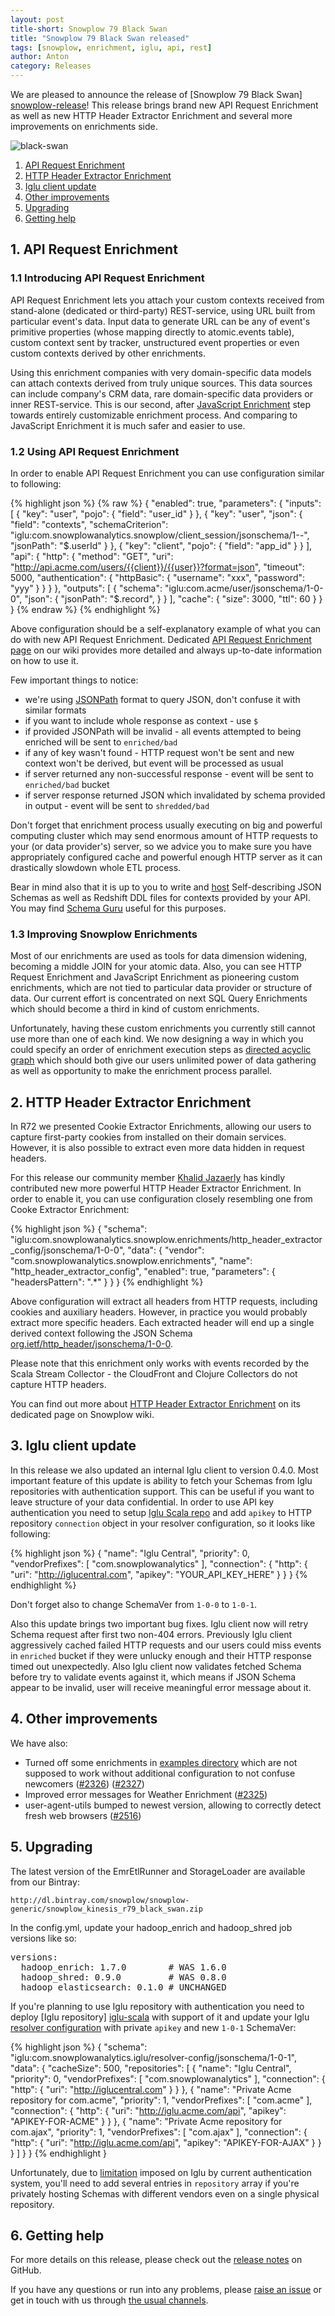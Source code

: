 ```yaml
---
layout: post
title-short: Snowplow 79 Black Swan
title: "Snowplow 79 Black Swan released"
tags: [snowplow, enrichment, iglu, api, rest]
author: Anton
category: Releases
---
```



We are pleased to announce the release of [Snowplow 79 Black Swan] [snowplow-release]! This release brings brand new API Request Enrichment as well as new HTTP Header Extractor Enrichment and several more improvements on enrichments side.

![black-swan][black-swan]

1. [API Request Enrichment](/blog/2016/04/xx/snowplow-r79-black-swan-released#requestEnrichment)
2. [HTTP Header Extractor Enrichment](/blog/2016/04/xx/snowplow-r79-black-swan-released#headerEnrichment)
3. [Iglu client update](/blog/2016/04/xx/snowplow-r79-black-swan-released#igluClient)
4. [Other improvements](/blog/2016/04/xx/snowplow-r79-black-swan-released#other)
5. [Upgrading](/blog/2016/04/xx/snowplow-r79-black-swan-released#upgrading)
6. [Getting help](/blog/2016/04/xx/snowplow-r79-black-swan-released#help)

<!--more-->

<h2 id="requestEnrichment">1. API Request Enrichment</h2>

<h3> 1.1 Introducing API Request Enrichment</h3>

API Request Enrichment lets you attach your custom contexts received from stand-alone (dedicated or third-party) REST-service, using URL built from particular event's data.
Input data to generate URL can be any of event's primitive properties (whose mapping directly to atomic.events table), custom context sent by tracker, unstructured event properties or even custom contexts derived by other enrichments.

Using this enrichment companies with very domain-specific data models can attach contexts derived from truly unique sources.
This data sources can include company's CRM data, rare domain-specific data providers or inner REST-service.
This is our second, after [JavaScript Enrichment][js-enrichment] step towards entirely customizable enrichment process.
And comparing to JavaScript Enrichment it is much safer and easier to use.

<h3> 1.2 Using API Request Enrichment</h3>

In order to enable API Request Enrichment you can use configuration similar to following:

{% highlight json %}
{% raw %}
{
  "enabled": true,
  "parameters": {
    "inputs": [
      {
        "key": "user",
        "pojo": {
          "field": "user_id"
        }
      },
      {
        "key": "user",
        "json": {
          "field": "contexts",
          "schemaCriterion": "iglu:com.snowplowanalytics.snowplow/client_session/jsonschema/1-*-*",
          "jsonPath": "$.userId"
        }
      },
      {
        "key": "client",
        "pojo": {
          "field": "app_id"
        }
      }
    ],
    "api": {
      "http": {
        "method": "GET",
        "uri": "http://api.acme.com/users/{{client}}/{{user}}?format=json",
        "timeout": 5000,
        "authentication": {
          "httpBasic": {
            "username": "xxx",
            "password": "yyy"
          }
        }
      }
    },
    "outputs": [ {
      "schema": "iglu:com.acme/user/jsonschema/1-0-0",
      "json": {
        "jsonPath": "$.record",
      }
    } ],
    "cache": {
      "size": 3000,
      "ttl": 60
    }
  }
}
{% endraw %}
{% endhighlight %}

Above configuration should be a self-explanatory example of what you can do with new API Request Enrichment.
Dedicated [API Request Enrichment page][api-enrichment] on our wiki provides more detailed and always up-to-date information on how to use it.

Few important things to notice:

* we're using [JSONPath][jsonpath] format to query JSON, don't confuse it with similar formats
* if you want to include whole response as context - use `$`
* if provided JSONPath will be invalid - all events attempted to being enriched will be sent to `enriched/bad`
* if any of key wasn't found - HTTP request won't be sent and new context won't be derived, but event will be processed as usual
* if server returned any non-successful response - event will be sent to `enriched/bad` bucket
* if server response returned JSON which invalidated by schema provided in output - event will be sent to `shredded/bad`

Don't forget that enrichment process usually executing on big and powerful computing cluster which may send enormous amount of HTTP requests to your (or data provider's) server, so we advice you to make sure you have appropriately configured cache and powerful enough HTTP server as it can drastically slowdown whole ETL process.

Bear in mind also that it is up to you to write and [host][iglu-setup] Self-describing JSON Schemas as well as Redshift DDL files for contexts provided by your API.
You may find [Schema Guru][schema-guru] useful for this purposes.

<h3> 1.3 Improving Snowplow Enrichments </h3>

Most of our enrichments are used as tools for data dimension widening, becoming a middle JOIN for your atomic data.
Also, you can see HTTP Request Enrichment and JavaScript Enrichment as pioneering custom enrichments, which are not tied to particular data provider or structure of data.
Our current effort is concentrated on next SQL Query Enrichments which should become a third in kind of custom enrichments.

Unfortunately, having these custom enrichments you currently still cannot use more than one of each kind.
We now designing a way in which you could specify an order of enrichment execution steps as [directed acyclic graph][DAG] which should both give our users unlimited power of data gathering as well as opportunity to make the enrichment process parallel.

<h2 id="headerEnrichment">2. HTTP Header Extractor Enrichment</h2>

In R72 we presented Cookie Extractor Enrichments, allowing our users to capture first-party cookies from installed on their domain services.
However, it is also possible to extract even more data hidden in request headers.

For this release our community member [Khalid Jazaerly][khalid] has kindly contributed new more powerful HTTP Header Extractor Enrichment.
In order to enable it, you can use configuration closely resembling one from Cooke Extractor Enrichment:

{% highlight json %}
{
	"schema": "iglu:com.snowplowanalytics.snowplow.enrichments/http_header_extractor_config/jsonschema/1-0-0",
	"data": {
		"vendor": "com.snowplowanalytics.snowplow.enrichments",
		"name": "http_header_extractor_config",
		"enabled": true,
		"parameters": {
			"headersPattern": ".*"
		}
	}
}
{% endhighlight %}


Above configuration will extract all headers from HTTP requests, including cookies and auxiliary headers.
However, in practice you would probably extract more specific headers.
Each extracted header will end up a single derived context following the JSON Schema [org.ietf/http_header/jsonschema/1-0-0][header-schema].

Please note that this enrichment only works with events recorded by the Scala Stream Collector - the CloudFront and Clojure Collectors do not capture HTTP headers.

You can find out more about [HTTP Header Extractor Enrichment][hhe-enrichment] on its dedicated page on Snowplow wiki.

<h2 id="igluClient">3. Iglu client update</h2>

In this release we also updated an internal Iglu client to version 0.4.0.
Most important feature of this update is ability to fetch your Schemas from Iglu repositories with authentication support. This can be useful if you want to leave structure of your data confidential.
In order to use API key authentication you need to setup [Iglu Scala repo][iglu-scala] and add `apikey` to HTTP repository `connection` object in your resolver configuration, so it looks like following:

{% highlight json %}
{
	"name": "Iglu Central",
	"priority": 0,
	"vendorPrefixes": [ "com.snowplowanalytics" ],
	"connection": {
		"http": {
			"uri": "http://iglucentral.com",
			"apikey": "YOUR_API_KEY_HERE"
		}
	}
}
{% endhighlight %}

Don't forget also to change SchemaVer from `1-0-0` to `1-0-1`.

Also this update brings two important bug fixes.
Iglu client now will retry Schema request after first two non-404 errors.
Previously Iglu client aggressively cached failed HTTP requests and our users could miss events in `enriched` bucket if they were unlucky enough and their HTTP response timed out unexpectedly.
Also Iglu client now validates fetched Schema before try to validate events against it, which means if JSON Schema appear to be invalid, user will receive meaningful error message about it.

<h2 id="other">4. Other improvements</h2>

We have also:

* Turned off some enrichments in [examples directory][enrichment-configs] which are not supposed to work without additional configuration to not confuse newcomers ([#2326][issue-2326])  ([#2327][issue-2327])
* Improved error messages for Weather Enrichment ([#2325][issue-2325])
* user-agent-utils bumped to newest version, allowing to correctly detect fresh web browsers ([#2516][issue-2516])

<h2 id="upgrading">5. Upgrading</h2>

The latest version of the EmrEtlRunner and StorageLoader are available from our Bintray:

```
http://dl.bintray.com/snowplow/snowplow-generic/snowplow_kinesis_r79_black_swan.zip
```

In the config.yml, update your hadoop_enrich and hadoop_shred job versions like so:

<pre>
versions:
  hadoop_enrich: 1.7.0        # WAS 1.6.0
  hadoop_shred: 0.9.0         # WAS 0.8.0
  hadoop_elasticsearch: 0.1.0 # UNCHANGED
</pre>

If you're planning to use Iglu repository with authentication you need to deploy [Iglu repository] [iglu-scala] with support of it and update your Iglu [resolver configuration][new-resolver-conf] with private `apikey` and new `1-0-1` SchemaVer:

{% highlight json %}
{
  "schema": "iglu:com.snowplowanalytics.iglu/resolver-config/jsonschema/1-0-1",
  "data": {
    "cacheSize": 500,
    "repositories": [
      {
        "name": "Iglu Central",
        "priority": 0,
        "vendorPrefixes": [ "com.snowplowanalytics" ],
        "connection": {
          "http": {
            "uri": "http://iglucentral.com"
          }
        }
      },
      {
        "name": "Private Acme repository for com.acme",
        "priority": 1,
        "vendorPrefixes": [ "com.acme" ],
        "connection": {
          "http": {
            "uri": "http://iglu.acme.com/api",
            "apikey": "APIKEY-FOR-ACME"
          }
        }
      },
      {
        "name": "Private Acme repository for com.ajax",
        "priority": 1,
        "vendorPrefixes": [ "com.ajax" ],
        "connection": {
          "http": {
            "uri": "http://iglu.acme.com/api",
            "apikey": "APIKEY-FOR-AJAX"
          }
        }
      }
    ]
  }
}
{% endhighlight }

Unfortunately, due to [limitation][issue-124] imposed on Iglu by current authentication system, you'll need to add several entries in `repository` array if you're privately hosting Schemas with different vendors even on a single physical repository.

<h2 id="help">6. Getting help</h2>

For more details on this release, please check out the [release notes][snowplow-release] on GitHub.

If you have any questions or run into any problems, please [raise an issue][issues] or get in touch with us through [the usual channels][talk-to-us].

[black-swan]: /assets/img/blog/2016/04/black-swan.jpg

[js-enrichment]: https://github.com/snowplow/snowplow/wiki/JavaScript-script-enrichment
[header-schema]: https://github.com/snowplow/iglu-central/blob/master/schemas/org.ietf/http_header/jsonschema/1-0-0
[hhe-enrichment]: https://github.com/snowplow/snowplow/wiki/HTTP-header-extractor-enrichment
[jsonpath]: http://goessner.net/articles/JsonPath/
[khalid]: https://github.com/khalidjaz
[schema-guru]: https://github.com/snowplow/schema-guru
[api-enrichment]: https://github.com/snowplow/snowplow/wiki/API-Request-enrichment
[iglu-setup]: https://github.com/snowplow/iglu/wiki/Setting-up-an-Iglu-repository
[iglu-auth]: https://github.com/snowplow/iglu/wiki/API-authentication
[iglu-scala]:  https://github.com/snowplow/iglu/wiki/Scala-repo
[new-resolver-conf]: https://github.com/snowplow/iglu-central/blob/master/schemas/com.snowplowanalytics.iglu/resolver-config/jsonschema/1-0-1
[DAG]: https://en.wikipedia.org/wiki/Directed_acyclic_graph

[enrichment-configs]: https://github.com/snowplow/snowplow/tree/master/3-enrich/config/enrichments
[issue-124]: https://github.com/snowplow/iglu/issues/124
[issue-2325]: https://github.com/snowplow/snowplow/issues/2325
[issue-2326]: https://github.com/snowplow/snowplow/issues/2326
[issue-2327]: https://github.com/snowplow/snowplow/issues/2327
[issue-2516]: https://github.com/snowplow/snowplow/issues/2516

[snowplow-release]: https://github.com/snowplow/snowplow/releases/r79-black-swan
[wiki]: https://github.com/snowplow/snowplow/wiki
[issues]: https://github.com/snowplow/snowplow/issues
[talk-to-us]: https://github.com/snowplow/snowplow/wiki/Talk-to-us
[changelog]: https://github.com/snowplow/snowplow/blob/master/CHANGELOG
